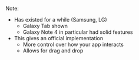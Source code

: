 Note:
+ Has existed for a while (Samsung, LG)
    + Galaxy Tab shown
    + Galaxy Note 4 in particular had solid features
+ This gives an official implementation
    + More control over how your app interacts
    + Allows for drag and drop